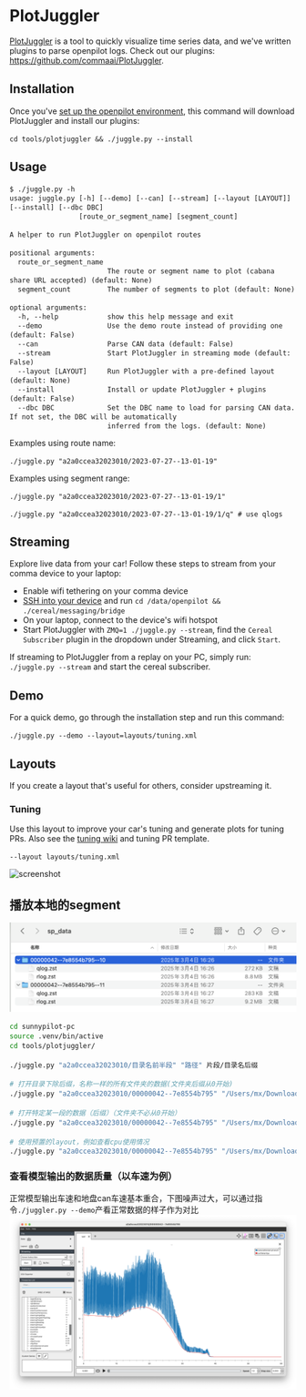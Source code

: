 # PlotJuggler

[PlotJuggler](https://github.com/facontidavide/PlotJuggler) is a tool to quickly visualize time series data, and we've written plugins to parse openpilot logs. Check out our plugins: https://github.com/commaai/PlotJuggler.

## Installation

Once you've [set up the openpilot environment](../README.md), this command will download PlotJuggler and install our plugins:

`cd tools/plotjuggler && ./juggle.py --install`

## Usage

```
$ ./juggle.py -h
usage: juggle.py [-h] [--demo] [--can] [--stream] [--layout [LAYOUT]] [--install] [--dbc DBC]
                 [route_or_segment_name] [segment_count]

A helper to run PlotJuggler on openpilot routes

positional arguments:
  route_or_segment_name
                        The route or segment name to plot (cabana share URL accepted) (default: None)
  segment_count         The number of segments to plot (default: None)

optional arguments:
  -h, --help            show this help message and exit
  --demo                Use the demo route instead of providing one (default: False)
  --can                 Parse CAN data (default: False)
  --stream              Start PlotJuggler in streaming mode (default: False)
  --layout [LAYOUT]     Run PlotJuggler with a pre-defined layout (default: None)
  --install             Install or update PlotJuggler + plugins (default: False)
  --dbc DBC             Set the DBC name to load for parsing CAN data. If not set, the DBC will be automatically
                        inferred from the logs. (default: None)

```

Examples using route name:

`./juggle.py "a2a0ccea32023010/2023-07-27--13-01-19"`

Examples using segment range:

`./juggle.py "a2a0ccea32023010/2023-07-27--13-01-19/1"`

`./juggle.py "a2a0ccea32023010/2023-07-27--13-01-19/1/q" # use qlogs`

## Streaming

Explore live data from your car! Follow these steps to stream from your comma device to your laptop:
- Enable wifi tethering on your comma device
- [SSH into your device](https://github.com/commaai/openpilot/wiki/SSH) and run `cd /data/openpilot && ./cereal/messaging/bridge`
- On your laptop, connect to the device's wifi hotspot
- Start PlotJuggler with `ZMQ=1 ./juggle.py --stream`, find the `Cereal Subscriber` plugin in the dropdown under Streaming, and click `Start`.

If streaming to PlotJuggler from a replay on your PC, simply run: `./juggle.py --stream` and start the cereal subscriber.

## Demo

For a quick demo, go through the installation step and run this command:

`./juggle.py --demo --layout=layouts/tuning.xml`

## Layouts

If you create a layout that's useful for others, consider upstreaming it.

### Tuning

Use this layout to improve your car's tuning and generate plots for tuning PRs. Also see the [tuning wiki](https://github.com/commaai/openpilot/wiki/Tuning) and tuning PR template.

`--layout layouts/tuning.xml`


![screenshot](https://i.imgur.com/cizHCH3.png)

## 播放本地的segment

![dir](./pic/dir.png)

```bash
cd sunnypilot-pc
source .venv/bin/active
cd tools/plotjuggler/

./juggle.py "a2a0ccea32023010/目录名前半段" "路径" 片段/目录名后缀

# 打开目录下除后缀，名称一样的所有文件夹的数据(文件夹后缀从0开始)
./juggle.py "a2a0ccea32023010/00000042--7e8554b795" "/Users/mx/Downloads/sp_data"

# 打开特定某一段的数据（后缀）（文件夹不必从0开始）
./juggle.py "a2a0ccea32023010/00000042--7e8554b795" "/Users/mx/Downloads/sp_data" 10

# 使用预置的layout，例如查看cpu使用情况
./juggle.py "a2a0ccea32023010/00000042--7e8554b795" "/Users/mx/Downloads/sp_data" 10 --layout=layouts/system_lag_debug.xml
```

### 查看模型输出的数据质量（以车速为例）
正常模型输出车速和地盘can车速基本重合，下图噪声过大，可以通过指令`./juggler.py --demo`产看正常数据的样子作为对比
![juggler](./pic/juggler.png)